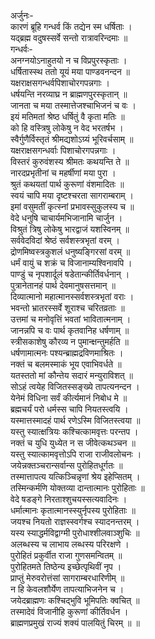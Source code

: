 अर्जुनः-  
कारणं ब्रूहि गन्धर्व किं तद्येन स्म धर्षिताः ।  
यद्ब्रह्म वदुषस्सर्वे सन्तो रात्रावरिन्दमाः ॥  
गन्धर्वः-  
अनग्नयोऽनाहुतयो न च विप्रपुरस्कृताः ।  
धर्षितास्स्थ ततो यूयं मया पाण्डवनन्दन ॥  
यक्षराक्षसगन्धर्वपिशाचोरगपन्नगाः ।  
धर्षयन्ति नरव्याघ्र न ब्राह्मणपुरस्कृतान् ॥  
जानता च मया तस्मात्तेजश्चाभिजनं च वः ।  
इयं मतिमतां श्रेष्ठ धर्षितुं वै कृता मतिः ॥  
को हि वस्त्रिषु लोकेषु न वेद भरतर्षभ ।  
स्वैर्गुणैर्विस्तृतं श्रीमद्यशोऽग्र्यं भूरिवर्चसाम् ॥  
यक्षराक्षसगन्धर्वाः पिशाचोरगपन्नगाः ।  
विस्तरं कुरुवंशस्य श्रीमतः कथयन्ति ते ॥  
नारदप्रभृतीनां च महर्षीणां मया पुरा ।  
श्रुतं कथयतां पार्थ कुरूणां वंशमादितः ॥  
स्वयं चापि मया दृष्टश्चरता सागराम्बराम् ।  
इमां वसुमतीं कृत्स्नां प्रभावस्सुकुलस्य च ॥  
वेदे धनुषि चाचार्यमभिजानामि चार्जुन ।  
विश्रुतं त्रिषु लोकेषु भारद्वाजं यशस्विनम् ॥  
सर्ववेदविदां श्रेष्ठं सर्वशस्त्रभृतां वरम् ।  
द्रोणमिष्वस्त्रकुशलं धनुष्यङ्गिरसां  वरम् ॥  
धर्मं वायुं च शक्रं च विजानाम्यश्विनावपि ।  
पाण्डुं च नृपशार्दूलं षडेतान्कीर्तिवर्धनान् ।  
पुत्रानेतानहं पार्थ देवमानुषसत्तमान् ॥  
दिव्यात्मानो महात्मानस्सर्वशस्त्रभृतां वराः ।  
भवन्तो भ्रातरस्सर्वे शूराश्च चरितव्रताः ॥  
उत्तमां च मनोवृत्तिं भवतां भावितात्मनाम् ।  
जानन्नपि च वः पार्थ कृतवानिह धर्षणाम् ॥  
स्त्रीसकाशेषु कौरव्य न पुमान्क्षन्तुमर्हति ॥  
धर्षणामात्मनः पश्यन्ब्राह्मद्रविणमाश्रितः ।  
नक्तं च बलमस्माकं भूय एवाभिवर्धते ॥  
यतस्ततो मां कौन्तेय सदारं मन्युराविशत् ॥  
सोऽहं त्वयेह विजितस्सङ्ख्ये तापत्यनन्दन ।  
येनेमं विधिना सर्वं कीर्त्यमानं निबोध मे ॥  
ब्रह्मचर्यं परो धर्मस्स चापि नियतस्त्वयि ।  
यस्मात्तस्मादहं पार्थ रणेऽस्मि विजितस्त्वया ॥  
यस्तु स्यात्क्षत्रियः कश्चित्कामवृत्तः परन्तप ।  
नक्तं च युधि युध्येत न स जीवेत्कथञ्चन ॥  
यस्तु स्यात्कामवृत्तोऽपि राजा राजीवलोचनः ।  
जयेन्नक्तञ्चरान्सर्वान्स पुरोहितधूर्गतः ॥  
तस्मात्तापत्य यत्किञ्चिन्नृणां श्रेय इहेप्सितम् ।  
तस्मिन्कर्मणि योक्तव्या दान्तात्मानः पुरोहिताः ॥  
वेदे षडङ्गे निरताश्शुचयस्सत्यवादिनः ।  
धर्मात्मानः कृतात्मानस्स्युर्नृपस्य पुरोहिताः ॥  
जयश्च नियतो राज्ञस्स्वर्गश्च स्यादनन्तरम् ।  
यस्य स्याद्धर्मविद्वाग्मी पुरोधाश्शीलवाञ्शुचिः ॥  
अलब्धस्य च लाभाय लब्धस्य परिरक्षणे ।  
पुरोहितं प्रकुर्वीत राजा गुणसमन्वितम् ॥  
पुरोहितमते तिष्ठेन्य इच्छेत्पृथिवीं नृप ।  
प्राप्तुं मेरुवरोत्तंसां सागराम्बरधारिणीम् ॥  
न हि केवलशौर्येण तापत्याभिजनेन च ।  
जयेदब्राह्मणः कश्चिद्भुवि भूमिपतिः क्वचित् ॥  
तस्मादेवं विजानीहि कुरूणां कीर्तिवर्धन ।  
ब्राह्मणप्रमुखं राज्यं शक्यं पालयितुं चिरम् ॥ ॥  
